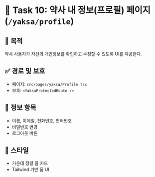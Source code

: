 
# 🧾 Task 10: 약사 내 정보(프로필) 페이지 (`/yaksa/profile`)

## 🎯 목적
약사 사용자가 자신의 개인정보를 확인하고 수정할 수 있도록 UI를 제공한다.

## ✅ 경로 및 보호
- 페이지: `src/pages/yaksa/Profile.tsx`
- 보호: `<YaksaProtectedRoute />`

## 🧩 정보 항목
- 이름, 이메일, 전화번호, 면허번호
- 비밀번호 변경
- 로그아웃 버튼

## 🧱 스타일
- 가운데 정렬 폼 카드
- Tailwind 기반 폼 UI
